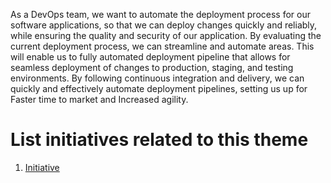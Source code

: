 As a DevOps team, we want to automate the deployment process for our software applications, so that we can deploy changes quickly and reliably, while ensuring the quality and security of our application. By evaluating the current deployment process, we can streamline and automate areas. This will enable us to fully automated deployment pipeline that allows for seamless deployment of changes to production, staging, and testing environments. By following continuous integration and delivery, we can quickly and effectively automate deployment pipelines, setting us up for Faster time to market and Increased agility.     


# List initiatives related to this theme
1. [Initiative](documentation/templates/theme/initiatives/initiative_template.md)